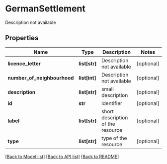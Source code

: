 # GermanSettlement

Description not available
## Properties
Name | Type | Description | Notes
------------ | ------------- | ------------- | -------------
**licence_letter** | **list[str]** | Description not available | [optional] 
**number_of_neighbourhood** | **list[int]** | Description not available | [optional] 
**description** | **list[str]** | small description | [optional] 
**id** | **str** | identifier | [optional] 
**label** | **list[str]** | short description of the resource | [optional] 
**type** | **list[str]** | type of the resource | [optional] 

[[Back to Model list]](../README.md#documentation-for-models) [[Back to API list]](../README.md#documentation-for-api-endpoints) [[Back to README]](../README.md)


